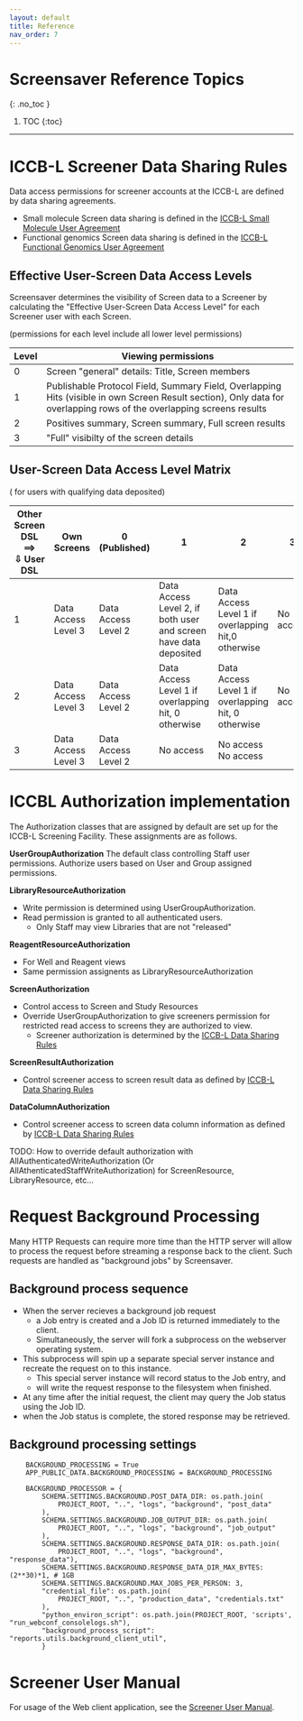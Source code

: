 ```yaml
---
layout: default
title: Reference
nav_order: 7
---
```

# Screensaver Reference Topics
{: .no_toc }

1. TOC
{:toc}
---


# ICCB-L Screener Data Sharing Rules

Data access permissions for screener accounts at the ICCB-L are defined by data sharing agreements. 

* Small molecule Screen data sharing is defined in the [ICCB-L Small Molecule User Agreement](https://iccb.med.harvard.edu/files/iccb/files/iccbl_sm_user_agreement_sept2017.pdf)
* Functional genomics Screen data sharing is defined in the [ICCB-L Functional Genomics User Agreement](https://iccb.med.harvard.edu/files/iccb/files/iccbl_functionalgenomics_ua_may2020.pdf)


## Effective User-Screen Data Access Levels

Screensaver determines the visibility of Screen data to a Screener by calculating the "Effective User-Screen Data Access Level" for each Screener user with each Screen.

(permissions for each level include all lower level permissions)

Level | Viewing permissions
--- | --- 
0 | Screen "general" details: Title, Screen members
1 | Publishable Protocol Field, Summary Field, Overlapping Hits (visible in own Screen Result section), Only data for overlapping rows of the overlapping screens results
2 | Positives summary, Screen summary, Full screen results
3 | "Full" visibilty of the screen details

## User-Screen Data Access Level Matrix
( for users with qualifying data deposited)

Other Screen DSL ==><br>**⇩** User DSL | Own Screens | 0 (Published) | 1 | 2 | 3 
---| ---| --- | --- | --- | --- 
1 | Data Access Level 3 | Data Access Level 2 | Data Access Level 2, if both user and screen have data deposited | Data Access Level 1 if overlapping hit,0 otherwise | No access
2 | Data Access Level 3 | Data Access Level 2 | Data Access Level 1 if overlapping hit, 0 otherwise | Data Access Level 1 if overlapping hit, 0 otherwise | No access
3 | Data Access Level 3 | Data Access Level 2 | No access | No access No access




# ICCBL Authorization implementation

The Authorization classes that are assigned by default are set up for the ICCB-L Screening Facility. These assignments are as follows.

**UserGroupAuthorization**
The default class controlling Staff user permissions. Authorize users based on User and Group assigned permissions.

**LibraryResourceAuthorization**
* Write permission is determined using UserGroupAuthorization.
* Read permission is granted to all authenticated users.
  * Only Staff may view Libraries that are not "released"

**ReagentResourceAuthorization**
* For Well and Reagent views
* Same permission assignents as LibraryResourceAuthorization

**ScreenAuthorization**
* Control access to Screen and Study Resources
* Override UserGroupAuthorization to give screeners permission for restricted read access to screens they are authorized to view.
  * Screener authorization is determined by the [ICCB-L Data Sharing Rules](#iccb-l-screener-data-sharing-rules)

**ScreenResultAuthorization**
* Control screener access to screen result data as defined by [ICCB-L Data Sharing Rules](#iccb-l-screener-data-sharing-rules)

**DataColumnAuthorization**
* Control screener access to screen data column information as defined by [ICCB-L Data Sharing Rules](#iccb-l-screener-data-sharing-rules)

TODO: How to override default authorization with AllAuthenticatedWriteAuthorization (Or AllAthenticatedStaffWriteAuthorization) for ScreenResource, LibraryResource, etc...


# Request Background Processing

Many HTTP Requests can require more time than the HTTP server will allow to process the request before streaming a response back to the client. Such requests are handled as "background jobs" by Screensaver. 

## Background process sequence
* When the server recieves a background job request
  * a Job entry is created and a Job ID is returned immediately to the client. 
  * Simultaneously, the server will fork a subprocess on the webserver operating system. 
* This subprocess will spin up a separate special server instance and recreate the request on to this instance. 
  * This special server instance will record status to the Job entry, and 
  * will write the request response to the filesystem when finished. 
* At any time after the initial request, the client may query the Job status using the Job ID.
* when the Job status is complete, the stored response may be retrieved.

## Background processing settings

```
    BACKGROUND_PROCESSING = True
    APP_PUBLIC_DATA.BACKGROUND_PROCESSING = BACKGROUND_PROCESSING

    BACKGROUND_PROCESSOR = {
        SCHEMA.SETTINGS.BACKGROUND.POST_DATA_DIR: os.path.join(
            PROJECT_ROOT, "..", "logs", "background", "post_data"
        ),
        SCHEMA.SETTINGS.BACKGROUND.JOB_OUTPUT_DIR: os.path.join(
            PROJECT_ROOT, "..", "logs", "background", "job_output"
        ),
        SCHEMA.SETTINGS.BACKGROUND.RESPONSE_DATA_DIR: os.path.join(
            PROJECT_ROOT, "..", "logs", "background", "response_data"),
        SCHEMA.SETTINGS.BACKGROUND.RESPONSE_DATA_DIR_MAX_BYTES: (2**30)*1, # 1GB
        SCHEMA.SETTINGS.BACKGROUND.MAX_JOBS_PER_PERSON: 3,
        "credential_file": os.path.join(
            PROJECT_ROOT, "..", "production_data", "credentials.txt"
        ),
        "python_environ_script": os.path.join(PROJECT_ROOT, 'scripts', "run_webconf_consolelogs.sh"),
        "background_process_script": "reports.utils.background_client_util",
        }
```


# Screener User Manual

For usage of the Web client application, see the [Screener User Manual](https://iccb.med.harvard.edu/files/iccb/files/ss2_usermanual_12042018.pdf).

